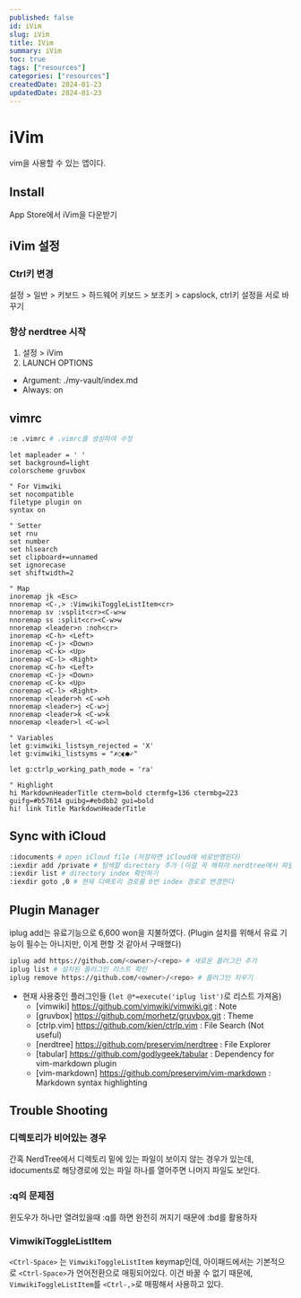 ```yaml
---
published: false
id: iVim
slug: iVim
title: IVim
summary: iVim
toc: true
tags: ["resources"]
categories: ["resources"]
createdDate: 2024-01-23
updatedDate: 2024-01-23
---
```


# iVim
vim을 사용할 수 있는 앱이다.

## Install
App Store에서 iVim을 다운받기

## iVim 설정

### Ctrl키 변경
설정 > 일반 > 키보드 > 하드웨어 키보드 > 보조키 > capslock, ctrl키 설정을 서로 바꾸기

### 항상 nerdtree 시작
1. 설정 > iVim
2. LAUNCH OPTIONS
  - Argument: ./my-vault/index.md
  - Always: on

## vimrc
```bash
:e .vimrc # .vimrc를 생성하여 수정
```

```vim
let mapleader = ' '
set background=light
colorscheme gruvbox

" For Vimwiki
set nocompatible
filetype plugin on
syntax on

" Setter
set rnu
set number
set hlsearch
set clipboard+=unnamed
set ignorecase
set shiftwidth=2

" Map
inoremap jk <Esc>
nnoremap <C-,> :VimwikiToggleListItem<cr>
nnoremap sv :vsplit<cr><C-w>w
nnoremap ss :split<cr><C-w>w
nnoremap <leader>n :noh<cr>
inoremap <C-h> <Left>
inoremap <C-j> <Down>
inoremap <C-k> <Up>
inoremap <C-l> <Right>
cnoremap <C-h> <Left>
cnoremap <C-j> <Down>
cnoremap <C-k> <Up>
cnoremap <C-l> <Right>
nnoremap <leader>h <C-w>h
nnoremap <leader>j <C-w>j
nnoremap <leader>k <C-w>k
nnoremap <leader>l <C-w>l

" Variables
let g:vimwiki_listsym_rejected = 'X'
let g:vimwiki_listsyms = "✗○◐●✓"

let g:ctrlp_working_path_mode = 'ra'

" Highlight
hi MarkdownHeaderTitle cterm=bold ctermfg=136 ctermbg=223 guifg=#b57614 guibg=#ebdbb2 gui=bold
hi! link Title MarkdownHeaderTitle 
```

## Sync with iCloud
```bash
:idocuments # open iCloud file (저장하면 iCloud에 바로반영된다)
:iexdir add /private # 탐색할 directory 추가 (이걸 꼭 해줘야 nerdtree에서 파일 검색이 가능해진다)
:iexdir list # directory index 확인하기
:iexdir goto ,0 # 현재 디렉토리 경로를 0번 index 경로로 변경한다
```

## Plugin Manager
iplug add는 유료기능으로 6,600 won을 지불하였다.
(Plugin 설치를 위해서 유료 기능이 필수는 아니지만, 이게 편할 것 같아서 구매했다)

```bash
iplug add https://github.com/<owner>/<repo> # 새로운 플러그인 추가
iplug list # 설치된 플러그인 리스트 확인
iplug remove https://github.com/<owner>/<repo> # 플러그인 지우기
```

- 현재 사용중인 플러그인들 (`let @*=execute('iplug list')`로 리스트 가져옴)
  - [vimwiki]  https://github.com/vimwiki/vimwiki.git : Note
  - [gruvbox]  https://github.com/morhetz/gruvbox.git : Theme
  - [ctrlp.vim]  https://github.com/kien/ctrlp.vim : File Search (Not useful)
  - [nerdtree]  https://github.com/preservim/nerdtree : File Explorer
  - [tabular]  https://github.com/godlygeek/tabular : Dependency for vim-markdown plugin
  - [vim-markdown]  https://github.com/preservim/vim-markdown : Markdown syntax highlighting

## Trouble Shooting

### 디렉토리가 비어있는 경우
간혹 NerdTree에서 디렉토리 밑에 있는 파일이 보이지 않는 경우가 있는데, idocuments로
해당경로에 있는 파일 하나를 열어주면 나머지 파일도 보인다.

### :q의 문제점
윈도우가 하나만 열려있을때 :q를 하면 완전히 꺼지기 때문에 :bd를 활용하자

### VimwikiToggleListItem
`<Ctrl-Space>` 는 `VimwikiToggleListItem` keymap인데, 아이패드에서는 기본적으로 `<Ctrl-Space>`가 언어전환으로 매핑되어있다.
이건 바꿀 수 없기 때문에, `VimwikiToggleListItem`를 `<Ctrl-,>`로 매핑해서 사용하고 있다.

